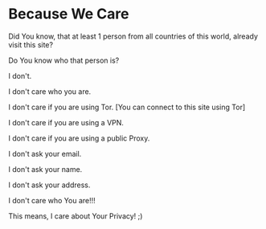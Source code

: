 # Because We Care

Did You know, that at least 1 person from all countries of this world, already visit this site? 

Do You know who that person is? 

I don't. 

I don't care who you are. 

I don't care if you are using Tor. [You can connect to this site using Tor] 

I don't care if you are using a VPN. 

I don't care if you are using a public Proxy. 

I don't ask your email. 

I don't ask your name.

I don't ask your address.

I don't care who You are!!! 

This means, I care about Your Privacy! ;) 
